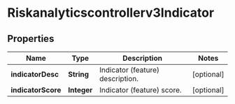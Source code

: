 

# Riskanalyticscontrollerv3Indicator


## Properties

| Name | Type | Description | Notes |
|------------ | ------------- | ------------- | -------------|
|**indicatorDesc** | **String** | Indicator (feature) description. |  [optional] |
|**indicatorScore** | **Integer** | Indicator (feature) score. |  [optional] |



